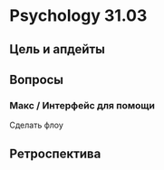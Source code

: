 # Psychology 31.03

## Цель и апдейты



## Вопросы

### Макс / Интерфейс для помощи

Сделать флоу



## Ретроспектива

